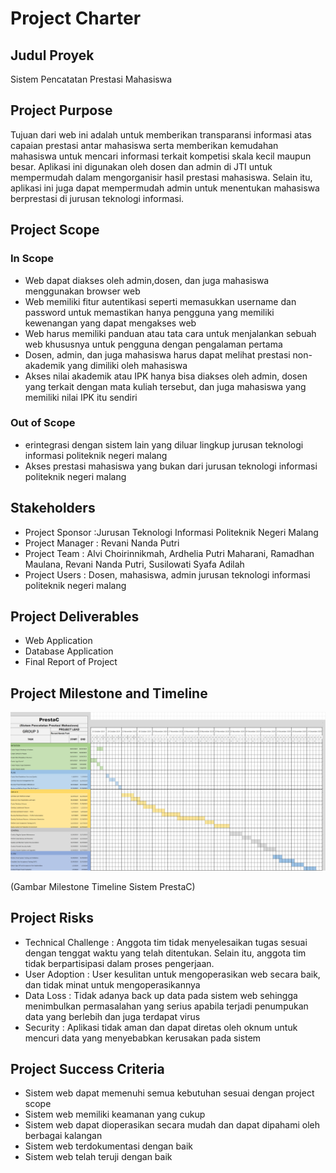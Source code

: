 # Project Charter

## Judul Proyek
Sistem Pencatatan Prestasi Mahasiswa

## Project Purpose
Tujuan dari web ini adalah untuk memberikan transparansi informasi atas capaian prestasi antar mahasiswa serta memberikan kemudahan mahasiswa untuk mencari informasi terkait kompetisi skala kecil maupun besar. Aplikasi ini digunakan oleh dosen dan admin di JTI untuk mempermudah dalam mengorganisir hasil prestasi mahasiswa. Selain itu, aplikasi ini juga dapat mempermudah admin untuk menentukan mahasiswa berprestasi di jurusan teknologi informasi.

## Project Scope
### In Scope
- Web dapat diakses oleh admin,dosen, dan juga mahasiswa menggunakan browser web 
- Web memiliki fitur autentikasi seperti memasukkan username dan password untuk memastikan hanya pengguna yang memiliki kewenangan yang dapat mengakses web
- Web harus memiliki panduan atau tata cara untuk menjalankan sebuah web khususnya untuk pengguna dengan pengalaman pertama
- Dosen, admin, dan juga mahasiswa harus dapat melihat prestasi non-akademik yang dimiliki oleh mahasiswa
- Akses nilai akademik atau IPK hanya bisa diakses oleh admin, dosen yang terkait dengan mata kuliah tersebut, dan juga mahasiswa yang memiliki nilai IPK itu sendiri

### Out of Scope
- erintegrasi dengan sistem lain yang diluar lingkup jurusan teknologi informasi politeknik negeri malang
- Akses prestasi mahasiswa yang bukan dari jurusan teknologi informasi politeknik negeri malang

## Stakeholders
- Project Sponsor :Jurusan Teknologi Informasi Politeknik Negeri Malang
- Project Manager : Revani Nanda Putri
-  Project Team : Alvi Choirinnikmah, Ardhelia Putri Maharani, Ramadhan Maulana, Revani Nanda Putri, Susilowati Syafa Adilah
- Project Users : Dosen, mahasiswa, admin jurusan teknologi informasi politeknik negeri malang

## Project Deliverables 
- Web Application
- Database Application
- Final Report of Project

## Project Milestone and Timeline
![gantt-chart](gantt-chart.png)

(Gambar Milestone Timeline Sistem PrestaC)

## Project Risks 
- Technical Challenge : Anggota tim tidak menyelesaikan tugas sesuai dengan tenggat waktu yang telah ditentukan. Selain itu, anggota tim tidak berpartisipasi dalam proses pengerjaan.
- User Adoption : User kesulitan untuk mengoperasikan web secara baik, dan tidak minat untuk mengoperasikannya
- Data Loss : Tidak adanya back up data pada sistem web sehingga menimbulkan permasalahan yang serius apabila terjadi penumpukan data yang berlebih dan juga terdapat virus
- Security : Aplikasi tidak aman dan dapat diretas oleh oknum untuk mencuri data yang menyebabkan kerusakan pada sistem

## Project Success Criteria
- Sistem web dapat memenuhi semua kebutuhan sesuai dengan project scope
- Sistem web memiliki keamanan yang cukup 
- Sistem web dapat dioperasikan secara mudah dan dapat dipahami oleh berbagai kalangan
- Sistem web terdokumentasi dengan baik
- Sistem web telah teruji dengan baik






